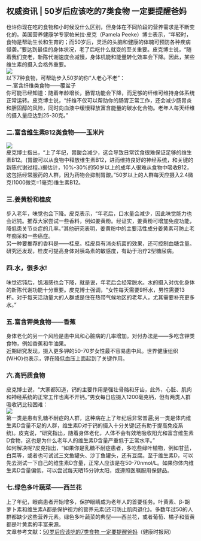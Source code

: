 ## 权威资讯 | 50岁后应该吃的7类食物 一定要提醒爸妈  
也许你现在吃的食物和小时候没什么区别，但身体在不同阶段的营养需求是不断变化的。美国营养健康学专家帕米拉·皮克（Pamela Peeke）博士表示，“年轻时，食物是帮助生长和生育的；而50岁后，灵活的头脑和健康的体魄可预防各种疾病侵袭。”要达到最佳的身体状况，老了后吃什么就变的至关重要。皮克博士说，“随着我们变老，新陈代谢速度会减慢，身体机能和能量转化效率会下降。因此，某些维生素的摄入会格外重要。   
![](http://cdncms.v-keep.cn/wp-content/uploads/2019/09/timg-78.jpg)  
以下7种食物，可帮助步入50岁的你“人老心不老”：  
一.富含纤维类食物——覆盆子  
你可能已经知道：随着年龄增长，肠胃功能会下降，而足够的纤维可维持身体系统正常运转。皮克博士说，“纤维不仅可以帮助你的肠胃正常工作，还会减少肠胃炎和胆固醇的风险，同时向血液中缓慢释放富含能量的碳水化合物。老年人每天纤维的摄入量应达到25-30克。”  
### 二.富含维生素B12类食物——玉米片  
![](http://cdncms.v-keep.cn/wp-content/uploads/2019/09/u22817235161287219673fm26gp0.jpg)  
皮克博士指出，“上了年纪，胃酸会减少，这会导致日常饮食很难保证足够的维生素B12。(胃酸可以从食物中释放维生素B12，进而维持良好的神经系统，和关键的新陈代谢过程。)据估计，10%-30%的50岁以上的成年人很难从食物中吸收B12，这包括经常服药的人群，因为药物会抑制胃酸。”50岁以上的人群每天应摄入2.4微克(1000微克=1毫克)维生素B12。  
### 三.姜黄粉和桂皮  
步入老年，味觉也会下降。皮克表示，“年老后，口水量会减少，因此味觉能力也会迟钝。推荐大家尝试一些香料，例如姜黄粉。经证实，姜黄粉可增加免疫功能，降低患关节炎症的几率。”其他研究表明，姜黄粉中的主要活性成分姜黄素可防止老年痴呆和一些癌症。  
另一种要推荐的香料是——桂皮。桂皮具有消炎抗菌的效果，还可控制血糖含量。研究还发现，桂皮可提高身体对胰岛素的敏感度，有助于治疗2型糖尿病。  
### 四.水，很多水!  
味觉迟钝后，饥渴感也会下降，就是说，年老后会经常脱水。水的摄入对优化身体的新陈代谢功能十分重要。皮克博士强调，“女性每天需要9杯水，男性需要13杯。对于每天活动量大的人群或是住在热带气候地区的老年人，尤其需要补充更多水。”  
### 五.富含钾类食物——香蕉  
身体老化的另一个风险是患中风和心脏病的几率增加。对付办法是——多吃含钾类食物，例如香蕉和牛油果。  
近期研究发现，摄入更多钾的50-70岁女性最不容易患中风。世界健康组织(WHO)也表示，钾在降低血压上面起到了关键作用。  
### 六.高钙质食物  
皮克博士说，“大家都知道，钙的主要作用是强壮骨骼和牙齿，此外，心脏、肌肉和神经系统的正常工作也离不开钙。”男女每日应摄入1200毫克钙，但有两类人群吸收钙比较困难：  
![](http://cdncms.v-keep.cn/wp-content/uploads/2019/09/timg-79.jpg)  
第一类是患有乳糖不耐症的人群，这种病在上了年纪后非常普遍;另一类是体内维生素D含量不足的人群，维生素D对于钙的摄入十分关键(还有助于提高免疫系统)。皮克说，“研究指出，随着身体老化，人体不会有效地吸收阳光和富含维生素D食物，这也是为什么老年人的维生素D含量严重低于正常水平。”  
如何解决呢?皮克指出，“如果你是乳糖不耐症患者，多吃些绿叶植物，例如甘蓝，白菜等，或者也可试试三文鱼罐头、沙丁鱼罐头，还有豆腐。至于维生素D，可以先去测试一下自己的维生素D含量，正常人应该是在50-70nmol/L。如果你体内维生素D含量偏低，可以尝试每天晒15分钟太阳，或遵照医嘱服用保健品。  
### 七.绿色多叶蔬菜——西兰花  
上了年纪，眼病患者开始增多，保护眼睛成为老年人的首要任务。叶黄素、β-胡萝卜素和维生素A都是保护视力的营养元素(还可防止肌肉退化)。多数年过50的人群都缺少这些营养元素。绿色多叶蔬菜的典型——西兰花，或者葡萄、橘子和蛋黄都是叶黄素的丰富来源。  
文章参考文献：<a href="http://www.jksb.com.cn/html/life/food/2015/0511/45136.html">50岁后应该吃的7类食物 一定要提醒爸妈</a>（健康时报网）  
